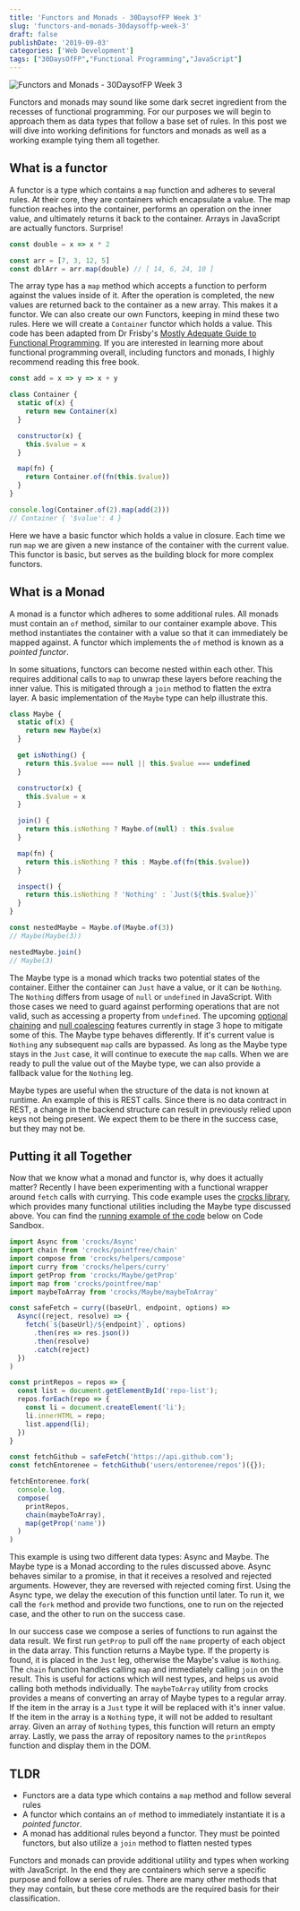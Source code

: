 ```yaml
---
title: 'Functors and Monads - 30DaysofFP Week 3'
slug: 'functors-and-monads-30daysoffp-week-3'
draft: false
publishDate: '2019-09-03'
categories: ['Web Development']
tags: ["30DaysOfFP","Functional Programming","JavaScript"]
---
```

![Functors and Monads - 30DaysofFP Week 3](images/abstract-water-rings.jpg#center)

Functors and monads may sound like some dark secret ingredient from the recesses of functional programming. For our purposes we will begin to approach them as data types that follow a base set of rules. In this post we will dive into working definitions for functors and monads as well as a working example tying them all together.

## What is a functor

A functor is a type which contains a `map` function and adheres to several rules. At their core, they are containers which encapsulate a value. The map function reaches into the container, performs an operation on the inner value, and ultimately returns it back to the container. Arrays in JavaScript are actually functors. Surprise!

```javascript
const double = x => x * 2

const arr = [7, 3, 12, 5]
const dblArr = arr.map(double) // [ 14, 6, 24, 10 ]
```

The array type has a `map` method which accepts a function to perform against the values inside of it. After the operation is completed, the new values are returned back to the container as a new array. This makes it a functor. We can also create our own Functors, keeping in mind these two rules. Here we will create a `Container` functor which holds a value. This code has been adapted from Dr Frisby's [Mostly Adequate Guide to Functional Programming](https://mostly-adequate.gitbooks.io/mostly-adequate-guide/). If you are interested in learning more about functional programming overall, including functors and monads, I highly recommend reading this free book.

```javascript
const add = x => y => x + y

class Container {
  static of(x) {
    return new Container(x)
  }

  constructor(x) {
    this.$value = x
  }

  map(fn) {
    return Container.of(fn(this.$value))  
  }
} 

console.log(Container.of(2).map(add(2)))
// Container { '$value': 4 }
```

Here we have a basic functor which holds a value in closure. Each time we run `map` we are given a new instance of the container with the current value. This functor is basic, but serves as the building block for more complex functors.

## What is a Monad

A monad is a functor which adheres to some additional rules. All monads must contain an `of` method, similar to our container example above. This method instantiates the container with a value so that it can immediately be mapped against. A functor which implements the `of` method is known as a *pointed functor*.

In some situations, functors can become nested within each other. This requires additional calls to `map` to unwrap these layers before reaching the inner value. This is mitigated through a `join` method to flatten the extra layer. A basic implementation of the `Maybe` type can help illustrate this.

```javascript
class Maybe {
  static of(x) {
    return new Maybe(x)
  }

  get isNothing() {
    return this.$value === null || this.$value === undefined
  }

  constructor(x) {
    this.$value = x
  }

  join() {
    return this.isNothing ? Maybe.of(null) : this.$value
  }

  map(fn) {
    return this.isNothing ? this : Maybe.of(fn(this.$value))
  }

  inspect() {
    return this.isNothing ? 'Nothing' : `Just(${this.$value})`
  }
}

const nestedMaybe = Maybe.of(Maybe.of(3))
// Maybe(Maybe(3))

nestedMaybe.join()
// Maybe(3)
```

The Maybe type is a monad which tracks two potential states of the container. Either the container can `Just` have a value, or it can be `Nothing`. The `Nothing` differs from usage of `null` or `undefined` in JavaScript. With those cases we need to guard against performing operations that are not valid, such as accessing a property from `undefined`. The upcoming [optional chaining](https://github.com/tc39/proposal-optional-chaining) and [null coalescing](https://github.com/tc39/proposal-nullish-coalescing) features currently in stage 3 hope to mitigate some of this. The Maybe type behaves differently. If it's current value is `Nothing` any subsequent `map` calls are bypassed. As long as the Maybe type stays in the `Just` case, it will continue to execute the `map` calls. When we are ready to pull the value out of the Maybe type, we can also provide a fallback value for the `Nothing` leg.

Maybe types are useful when the structure of the data is not known at runtime. An example of this is REST calls. Since there is no data contract in REST, a change in the backend structure can result in previously relied upon keys not being present. We expect them to be there in the success case, but they may not be.

## Putting it all Together

Now that we know what a monad and functor is, why does it actually matter? Recently I have been experimenting with a functional wrapper around `fetch` calls with currying. This code example uses the [crocks library](https://crocks.dev/docs/getting-started.html), which provides many functional utilities including the Maybe type discussed above. You can find the [running example of the code](https://codesandbox.io/s/monad-experimentation-iopyr) below on Code Sandbox.

```javascript
import Async from 'crocks/Async'
import chain from 'crocks/pointfree/chain'
import compose from 'crocks/helpers/compose'
import curry from 'crocks/helpers/curry'
import getProp from 'crocks/Maybe/getProp'
import map from 'crocks/pointfree/map'
import maybeToArray from 'crocks/Maybe/maybeToArray'

const safeFetch = curry((baseUrl, endpoint, options) =>
  Async((reject, resolve) => {
    fetch(`${baseUrl}/${endpoint}`, options)
      .then(res => res.json())
      .then(resolve)
      .catch(reject)
  })
)

const printRepos = repos => {
  const list = document.getElementById('repo-list');
  repos.forEach(repo => {
    const li = document.createElement('li');
    li.innerHTML = repo;
    list.append(li);
  })
}

const fetchGithub = safeFetch('https://api.github.com');
const fetchEntorenee = fetchGithub('users/entorenee/repos')({});

fetchEntorenee.fork(
  console.log,
  compose(
    printRepos,
    chain(maybeToArray),
    map(getProp('name'))
  )
)
```

This example is using two different data types: Async and Maybe. The Maybe type is a Monad according to the rules discussed above. Async behaves similar to a promise, in that it receives a resolved and rejected arguments. However, they are reversed with rejected coming first. Using the Async type, we delay the execution of this function until later. To run it, we call the `fork` method and provide two functions, one to run on the rejected case, and the other to run on the success case.

In our success case we compose a series of functions to run against the data result. We first run `getProp` to pull off the `name` property of each object in the data array. This function returns a Maybe type. If the property is found, it is placed in the `Just` leg, otherwise the Maybe's value is `Nothing`. The `chain` function handles calling `map` and immediately calling `join` on the result. This is useful for actions which will nest types, and helps us avoid calling both methods individually. The `maybeToArray` utility from crocks provides a means of converting an array of Maybe types to a regular array. If the item in the array is a `Just` type it will be replaced with it's inner value. If the item in the array is a `Nothing` type, it will not be added to resultant array. Given an array of `Nothing` types, this function will return an empty array. Lastly, we pass the array of repository names to the `printRepos` function and display them in the DOM.

## TLDR

- Functors are a data type which contains a `map` method and follow several rules
- A functor which contains an `of` method to immediately instantiate it is a *pointed functor*.
- A monad has additional rules beyond a functor. They must be pointed functors, but also utilize a `join` method to flatten nested types

Functors and monads can provide additional utility and types when working with JavaScript. In the end they are containers which serve a specific purpose and follow a series of rules. There are many other methods that they may contain, but these core methods are the required basis for their classification.
